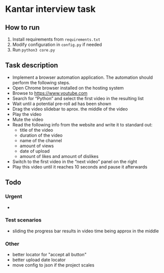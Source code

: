 # Kantar interview task

## How to run

1. Install requirements from `requirements.txt`
1. Modify configuration in `config.py` if needed
1. Run `python3 core.py`

## Task description

* Implement a browser automation application. The automation should perform the following steps.
* Open Chrome browser installed on the hosting system
* Browse to https://www.youtube.com
* Search for “Python” and select the first video in the resulting list
* Wait until a potential pre-roll ad has been shown
* Drag the video slidebar to aprox. the middle of the video
* Play the video
* Mute the video
* Read the following info from the website and write it to standard out:
    * title of the video
    * duration of the video
    * name of the channel
    * amount of views
    * date of upload
    * amount of likes and amount of dislikes
* Switch to the first video in the “next video” panel on the right
* Play this video until it reaches 10 seconds and pause it afterwards

## Todo

### Urgent

* 

### Test scenarios

* sliding the progress bar results in video time being approx in the middle

### Other

* better locator for "accept all button"
* better upload date locator
* move config to json if the project scales
